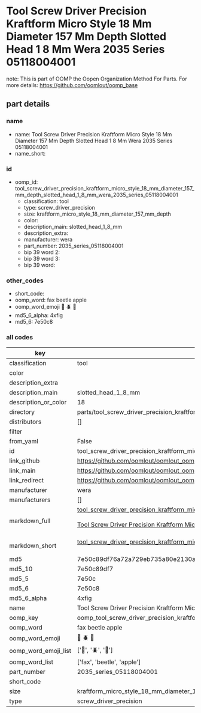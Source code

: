 # Tool Screw Driver Precision Kraftform Micro Style 18 Mm Diameter 157 Mm Depth Slotted Head 1 8 Mm Wera 2035 Series 05118004001  

note: This is part of OOMP the Oopen Organization Method For Parts. For more details: https://github.com/oomlout/oomp_base

##  part details
  







### name
* name: Tool Screw Driver Precision Kraftform Micro Style 18 Mm Diameter 157 Mm Depth Slotted Head 1 8 Mm Wera 2035 Series 05118004001
* name_short: 
### id
* oomp_id: tool_screw_driver_precision_kraftform_micro_style_18_mm_diameter_157_mm_depth_slotted_head_1_8_mm_wera_2035_series_05118004001
  * classification: tool
  * type: screw_driver_precision
  * size: kraftform_micro_style_18_mm_diameter_157_mm_depth
  * color: 
  * description_main: slotted_head_1_8_mm
  * description_extra: 
  * manufacturer: wera
  * part_number: 2035_series_05118004001
  * bip 39 word 2: 
  * bip 39 word 3: 
  * bip 39 word: 

### other_codes
* short_code: 
* oomp_word: fax beetle apple
* oomp_word_emoji :fax: :beetle: :apple:
* md5_6_alpha: 4xfig
* md5_6: 7e50c8









### all codes 
| key | value |  
| --- | --- |  
| classification | tool |  
| color |  |  
| description_extra |  |  
| description_main | slotted_head_1_8_mm |  
| description_or_color | 18 |  
| directory | parts/tool_screw_driver_precision_kraftform_micro_style_18_mm_diameter_157_mm_depth_slotted_head_1_8_mm_wera_2035_series_05118004001 |  
| distributors | [] |  
| filter |  |  
| from_yaml | False |  
| id | tool_screw_driver_precision_kraftform_micro_style_18_mm_diameter_157_mm_depth_slotted_head_1_8_mm_wera_2035_series_05118004001 |  
| link_github | https://github.com/oomlout/oomlout_oomp_version_1_messy/tree/main/parts/tool_screw_driver_precision_kraftform_micro_style_18_mm_diameter_157_mm_depth_slotted_head_1_8_mm_wera_2035_series_05118004001 |  
| link_main | https://github.com/oomlout/oomlout_oomp_version_1_messy/tree/main/parts/tool_screw_driver_precision_kraftform_micro_style_18_mm_diameter_157_mm_depth_slotted_head_1_8_mm_wera_2035_series_05118004001 |  
| link_redirect | https://github.com/oomlout/oomlout_oomp_version_1_messy/tree/main/parts/tool_screw_driver_precision_kraftform_micro_style_18_mm_diameter_157_mm_depth_slotted_head_1_8_mm_wera_2035_series_05118004001 |  
| manufacturer | wera |  
| manufacturers | [] |  
| markdown_full | [tool_screw_driver_precision_kraftform_micro_style_18_mm_diameter_157_mm_depth_slotted_head_1_8_mm_wera_2035_series_05118004001](none)<br>[](none)<br>[Tool Screw Driver Precision Kraftform Micro Style 18 Mm Diameter 157 Mm Depth Slotted Head 1 8 Mm Wera 2035 Series 05118004001](none)<br><br> |  
| markdown_short | [tool_screw_driver_precision_kraftform_micro_style_18_mm_diameter_157_mm_depth_slotted_head_1_8_mm_wera_2035_series_05118004001](none)<br><br> |  
| md5 | 7e50c89df76a72a729eb735a80e2130a |  
| md5_10 | 7e50c89df7 |  
| md5_5 | 7e50c |  
| md5_6 | 7e50c8 |  
| md5_6_alpha | 4xfig |  
| name | Tool Screw Driver Precision Kraftform Micro Style 18 Mm Diameter 157 Mm Depth Slotted Head 1 8 Mm Wera 2035 Series 05118004001 |  
| oomp_key | oomp_tool_screw_driver_precision_kraftform_micro_style_18_mm_diameter_157_mm_depth_slotted_head_1_8_mm_wera_2035_series_05118004001 |  
| oomp_word | fax beetle apple |  
| oomp_word_emoji | :fax: :beetle: :apple: |  
| oomp_word_emoji_list | [':fax:', ':beetle:', ':apple:'] |  
| oomp_word_list | ['fax', 'beetle', 'apple'] |  
| part_number | 2035_series_05118004001 |  
| short_code |  |  
| size | kraftform_micro_style_18_mm_diameter_157_mm_depth |  
| type | screw_driver_precision |  
